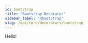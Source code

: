 ```yaml
---
id: bootstrap
title: "Bootstrap Decorator"
sidebar_label: "@bootstrap"
slug: /api/core/decorators/bootstrap
---
```


Hello!